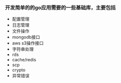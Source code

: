 ### 开发简单的的go应用需要的一些基础库，主要包括

* 配置管理
* 日志管理
* 文件操作
* mongodb接口
* aws s3操作接口
* 字符串处理
* rds
* cache/redis
* scp
* crypto
* 异常错误
